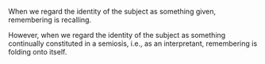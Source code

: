 When we regard the identity of the subject as something given, remembering is recalling.

However, when we regard the identity of the subject as something continually constituted in a semiosis, i.e., as an interpretant, remembering is folding onto itself.
